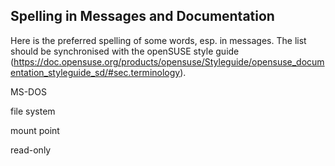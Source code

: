 
Spelling in Messages and Documentation
--------------------------------------

Here is the preferred spelling of some words, esp. in messages. The list
should be synchronised with the openSUSE style guide
(https://doc.opensuse.org/products/opensuse/Styleguide/opensuse_documentation_styleguide_sd/#sec.terminology).

MS-DOS

file system

mount point

read-only

